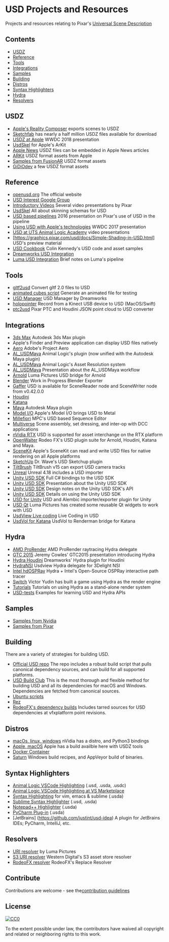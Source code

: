 # USD Projects and Resources

Projects and resources relating to Pixar's [Universal Scene Description](http://openusd.org)


## Contents

- [USDZ]($USDZ)
- [Reference](#reference)
- [Tools](#tools)
- [Integrations](#integrations)
- [Samples](#samples)
- [Building](#building)
- [Distros](#distros)
- [Syntax Highlighters](#syntax-highlighters)
- [Hydra](#hydra)
- [Resolvers](#resolvers)

## USDZ

- [Apple's Reality Composer](https://developer.apple.com/documentation/realitykit/creating_3d_content_with_reality_composer/exporting_a_reality_composer_scene_to_usdz) exports scenes to USDZ
- [Sketchfab](https://sketchfab.com/blogs/community/sketchfab-adds-usdz-3d-file-conversion) has nearly a half million USDZ files available for download
- [USDZ at Apple](https://developer.apple.com/videos/play/wwdc2018/603/) WWDC 2018 presentation
- [UsdSkel](https://github.com/pkanyuk/PkUsdUtils/blob/master/usdSkelAppleFixup.py) for Apple's ArKit
- [Apple News](https://developer.apple.com/documentation/apple_news/arkit) USDZ files can be embedded in Apple News articles
- [ARKit](https://developer.apple.com/arkit/gallery/) USDZ format assets from Apple
- [Samples from FusionAR](https://www.fusionar.app/) USDZ format assets
- [GiDiOdev](http://gidiodev.altervista.org/joomla/) a few USDZ format assets

## Reference

- [openusd.org](http://openusd.org) The official website
- [USD Interest Google Group](https://groups.google.com/forum/#!forum/usd-interest)
- [Introductory Videos](http://graphics.pixar.com/usd/downloads.html) Several video presentations by Pixar
- [UsdSkel](http://graphics.pixar.com/usd/files/SkinningOM.md.html) All about skinning schemas for USD
- [USD based pipelines](https://vimeo.com/188191100) 2016 presentation on Pixar's use of USD in the pipeline
- [Using USD with Apple's technologies](https://developer.apple.com/videos/play/wwdc2017/610/) WWDC 2017 presentation
- [USD at UTS Animal Logic Academy](https://www.youtube.com/playlist?list=PLNUaMVwYjKk8QDlM8gQSLbl8jxLRgc7d6) video presentations
- [https://graphics.pixar.com/usd/docs/Simple-Shading-in-USD.html] USD's preview material
- [USD Cookbook](https://github.com/ColinKennedy/USD-Cookbook) Colin Kennedy's USD code and asset samples
- [Dreamworks USD Integration](https://research.dreamworks.com/wp-content/uploads/2020/01/Zero-to-USD-with-notes.pdf)
- [Luma USD Integration](https://beforesandafters.com/2020/05/25/how-does-usd-actually-get-used-at-a-vfx-studio/) Brief notes on Luma's pipeline

## Tools

- [gltf2usd](https://github.com/kcoley/gltf2usd) Convert gltf 2.0 files to USD
- [animated cubes script](https://groups.google.com/forum/#!topic/usd-interest/dj9tUT8NcpI) Generate an animated file for testing
- [USD Manager](http://www.usdmanager.org/) USD Manager by Dreamworks
- [holopointer](https://github.com/virokannas/holopointer) Record from a Kinect USB device to USD (MacOS/Swift)
- [ptc2usd](https://github.com/virokannas/ptc2usd) Pixar PTC and Houdini JSON point cloud to USD converter

## Integrations

- [3ds Max](https://github.com/Autodesk/3dsmax-usd) Autodesk 3ds Max plugin
- Apple's Finder and Preview application can display USD files natively
- [Aero](https://www.adobe.com/products/projectaero.html) Adobe's Project Aero
- [AL_USDMaya](https://github.com/AnimalLogic/AL_USDMaya) Animal Logic's plugin (now unified with the Autodesk Maya plugin)
- [AL_USDMaya](https://github.com/AnimalLogic/AL_USDMaya/wiki/Asset-Resolution-and-Version-Selection-at-Animal-Logic
) Animal Logic's Asset Resolution system
- [AL_USDMaya](https://www.youtube.com/watch?v=RluuvOAXvnk) Presentation about the AL_USDMaya workflow
- [Arnold](https://github.com/LumaPictures/usd-arnold) Luma Pictures USD bridge for Arnold
- [Blender](https://code.blender.org/2019/07/first-steps-with-universal-scene-description/) Work in Progress Blender Exporter
- [Gaffer](https://github.com/GafferHQ/gaffer) USD is available for SceneReader node and SceneWriter node from v0.42.0.0
- [Houdini](https://graphics.pixar.com/usd/docs/Houdini-USD-Plugins.html)
- [Katana](https://graphics.pixar.com/usd/docs/Katana-USD-Plugins.html)
- [Maya](https://github.com/Autodesk/maya-usd) Autodesk Maya plugin
- [Model I/O](https://developer.apple.com/documentation/modelio) Apple's Model I/O brings USD to Metal
- [Millefiori](https://www.mpc-rnd.com/millefiori-a-usd-based-sequence-editor/) MPC's USD based Sequence Editor
- [Multiverse](http://multi-verse.io/) Scene assembly, set dressing, and inter-op with DCC applications
- [nVidia RTX](https://www.nvidia.com/en-us/design-visualization/technologies/rtx) USD is supported for asset interchange on the RTX platform
- [OpenWalter](https://github.com/rodeofx/OpenWalter) Rodeo FX's USD plugin suite for Arnold, Houdini, Katana and Maya.
- [SceneKit](https://developer.apple.com/documentation/scenekit) Apple's SceneKit can read and write USD files for native rendering on all Apple platforms
- [SketchUp](https://github.com/drwave/usd-sketchup) Dr. Wave's USD Sketchup plugin
- [TiltBrush](https://docs.google.com/document/d/11ZsHozYn9FnWG7y3s3WAyKIACfbfwb4PbaS8cZ_xjvo/preview) TiltBrush v15 can export USD camera tracks
- [Unreal](https://github.com/epicgames/unrealengine) Unreal 4.18 includes a USD importer
- [Unity USD SDK](https://github.com/Unity-Technologies/usd-unity-sdk) Full C# bindings to the USD SDK
- [Unity USD SDK](https://www.youtube.com/watch?v=FnKWixYmSRY) Presentation about the Unity USD SDK
- [Unity USD SDK](https://medium.com/@jcowles/unity-c-api-for-usd-6ea6a4282f03) Design notes on the Unity USD SDK's API
- [Unity USD SDK](https://blogs.unity3d.com/2019/03/28/pixars-universal-scene-description-for-unity-out-in-preview/) Details on using the Unity USD SDK
- [USD for Unity](https://github.com/unity3d-jp/USDForUnity) USD and Alembic importer/exporter plugin for Unity
- [USD Qt](https://github.com/LumaPictures/usd-qt) Luma Pictures has created some reusable Qt widgets to work with USD
- [UsdView Live coding](https://groups.google.com/d/msg/usd-interest/w3-KivsOuTE/psDcH9p-AgAJ) Live Coding in USD
- [UsdVol for Katana](https://github.com/UTS-AnimalLogicAcademy/usd-renderman) UsdVol to Renderman bridge for Katana

## Hydra

- [AMD ProRender](https://github.com/GPUOpen-LibrariesAndSDKs/RadeonProRenderUSD) AMD ProRender raytracing Hydra delegate
- [GTC 2015](http://on-demand.gputechconf.com/gtc/2015/presentation/S5327-Jeremy-Cowles.pdf) Jeremy Cowles' GTC2015 presentation introducing Hydra
- [Hydra Houdini](https://github.com/dreamworksanimation/dwa_usd_plugins) Dreamworks' Hydra plugin for Houdini
- [HydraNSI](https://gitlab.com/3DelightOpenSource/HydraNSI) Usdview Hydra delegate for 3Delight NSI
- [Intel hdOSPRay](https://github.com/ospray/hdospray) Hydra + Intel's Open-Source OSPRay interactive path tracer
- [Switch](https://github.com/VictorYudin/switch) Victor Yudin has built a game using Hydra as the render engine
- [Tutorials](https://github.com/dboogert/USD/tree/tutorials/extras/usd/tutorials/IETutorials) Tutorials on using Hydra as a stand-alone render system
- [USD-tests](https://github.com/dboogert/USD-tests) Examples for learning USD and Hydra APIs

## Samples

- [Samples from Nvidia](https://developer.nvidia.com/usd#sample)
- [Samples from Pixar](https://graphics.pixar.com/usd/downloads.html)

## Building

There are a variety of strategies for building USD.

- [Official USD repo](https://github.com/PixarAnimationStudios/USD) The repo includes a robust build script that pulls canonical dependency sources, and can build for all supported platforms.
- [USD Build Club](https://github.com/vfxpro99/usd-build-club) This is the most thorough and flexible method for building USD and all its dependencies for macOS and Windows. Dependencies are fetched from canonical sources.
- [Ubuntu scripts](https://github.com/tlorach/USD_build)
- [Rez](https://github.com/piratecrew/rez-usd)
- [RodeoFX's dependency builds](https://github.com/rodeofx/usd-deps) Includes tarred sources for USD dependencies at vfxplatform point revisions.

## Distros
- [macOs, linux, windows](https://developer.nvidia.com/usd#binaries) nVidia has a distro, and Python3 bindings
- [Apple, macOS](https://developer.apple.com/go/?id=python-usd-library) Apple has a build availble here with USDZ tools
- [Docker Container](https://github.com/AnimalLogic/docker-usd)
- [Saturn](https://github.com/VictorYudin/saturn) Windows build recipes, and AppVeyor build of binaries.

## Syntax Highlighters

- [Animal Logic VSCode Highlighting](https://github.com/AnimalLogic/AL_usd_vscode_extension) (.usd, .usda, .usdc)
- [Animal Logic VSCode Highlighting at VS Marketplace](https://marketplace.visualstudio.com/items?itemName=AnimalLogic.vscode-usda-syntax)
- [Syntax Highlighting](https://github.com/superfunc/usda-syntax) for vim, emacs & sublime (.usda)
- [Sublime Syntax Highlighter](https://github.com/davidlatwe/PixarUSD-Sublime) (.usd, .usda)
- [Notepad++ Highlighter](https://github.com/AndrewHazelden/PIXAR-USD-Syntax-Highlighter) (.usda)
- [PyCharm Plug-in](https://github.com/justint/usd-idea) (.usda)
- [JetBrains] (https://github.com/justint/usd-idea) A plugin for JetBrains IDEs; PyCharm, IntelliJ, etc.

## Resolvers

- [URI resolver](https://github.com/LumaPictures/usd-uri-resolver) by Luma Pictures
- [S3 URI resolver](https://github.com/westerndigitalcorporation/usd-s3-resolver) Western Digital's S3 asset store resolver
- [RodeoFX resolver](https://github.com/rodeofx/rdo_replace_resolver) RodeoFX's Replace Resolver

## Contribute

Contributions are welcome - see the[contribution guidelines](contributing.md)

## License

[![CC0](http://mirrors.creativecommons.org/presskit/buttons/88x31/svg/cc-zero.svg)](http://creativecommons.org/publicdomain/zero/1.0)

To the extent possible under law, the contributors have waived all copyright and
related or neighboring rights to this work.
